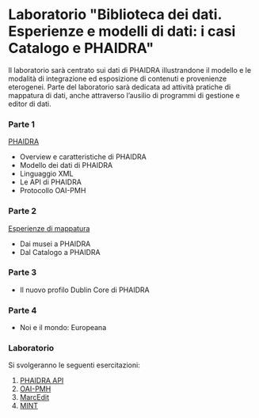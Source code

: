 # Laboratorio "Biblioteca dei dati. Esperienze e modelli di dati: i casi Catalogo e PHAIDRA"

Il laboratorio sarà centrato sui dati di PHAIDRA illustrandone il modello e le modalità di integrazione ed esposizione di contenuti e provenienze eterogenei. Parte del laboratorio sarà dedicata ad attività pratiche di mappatura di dati, anche attraverso l’ausilio di programmi di gestione e editor di dati.

### Parte 1

[PHAIDRA](https://github.com/GiulioTuretta/la-biblioteca-dei-dati/blob/master/la-biblioteca-dei-dati-parte-1.pdf)

- Overview e caratteristiche di PHAIDRA
- Modello dei dati di PHAIDRA
- Linguaggio XML
- Le API di PHAIDRA
- Protocollo OAI-PMH

### Parte 2

[Esperienze di mappatura](https://github.com/GiulioTuretta/la-biblioteca-dei-dati/blob/master/la-biblioteca-dei-dati-parte-1.pdf)

- Dai musei a PHAIDRA
- Dal Catalogo a PHAIDRA

### Parte 3

- Il nuovo profilo Dublin Core di PHAIDRA

### Parte 4

- Noi e il mondo: Europeana


### Laboratorio

Si svolgeranno le seguenti esercitazioni:

1. [PHAIDRA API](https://github.com/GiulioTuretta/la-biblioteca-dei-dati/wiki/PHAIDRA-API)
2. [OAI-PMH](https://github.com/GiulioTuretta/la-biblioteca-dei-dati/wiki/OAI-PMH)
3. [MarcEdit](https://github.com/GiulioTuretta/la-biblioteca-dei-dati/wiki/MarcEdit)
4. [MINT](https://github.com/GiulioTuretta/la-biblioteca-dei-dati/wiki/MINT)
